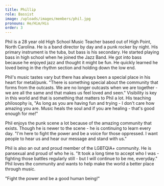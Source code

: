 ```yaml
---
title: Phillip
role: Bassist
image: /uploads/images/members/phil.jpg
pronouns: He/Him/His
order: 3
---
```


Phil is a 28 year old High School Music Teacher based out of High Point, North Carolina. He is a band director by day and a punk rocker by night. His primary instrument is the tuba, but bass is his secondary. He started playing bass in high school when he joined the Jazz Band. He got into bass because he enjoyed jazz and thought it might be fun. He quickly learned he loved being in the rhythm section and holding down the low end.

Phil's music tastes vary but there has always been a special place in his heart for metal/punk. "There is something special about the community that forms from the outcasts. We are no longer outcasts when we are together - we are all the same and that makes us feel loved and seen." Visibility is key in this world and that is something that matters to Phil a lot. His teaching philosophy is, "As long as you are having fun and trying - I don't care how amazing you are. Music heals the soul and if you are healing - that's good enough for me!"

Phil enjoys the punk scene a lot because of the amazing community that exists. Though he is newer to the scene - he is continuing to learn every day. "I'm here to fight the power and be a voice for those oppressed. I want people to hear us and hear our message and stand with us."

Phil is also an out and proud member of the LGBTQIA+ community. He is pansexual and proud of who he is. "It took a long time to accept who I was - fighting those battles regularly still - but I will continue to be me, everyday." Phil loves the community and wants to help make the world a better place through music.

"Fight the power and be a good human being!"
